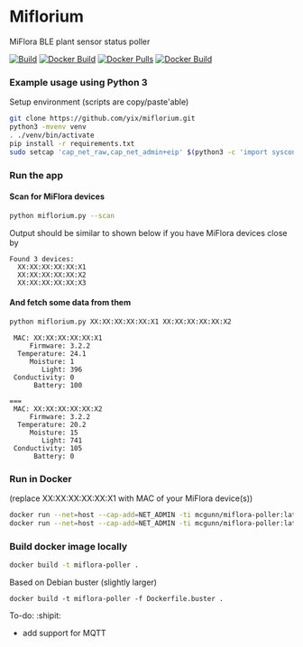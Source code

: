 # Miflorium
MiFlora BLE plant sensor status poller

[![Build](https://img.shields.io/github/workflow/status/yix/miflorium/build%20image/v0.0.1)](https://github.com/yix/miflorium/actions)
[![Docker Build](https://img.shields.io/docker/cloud/build/mcgunn/miflora-poller.svg?style=plastic)](https://hub.docker.com/r/mcgunn/miflora-poller/)
[![Docker Pulls](https://img.shields.io/docker/pulls/mcgunn/miflora-poller.svg?style=plastic)](https://hub.docker.com/r/mcgunn/miflora-poller/)
[![Docker Build](https://img.shields.io/docker/cloud/automated/mcgunn/miflora-poller.svg?style=plastic)](https://hub.docker.com/r/mcgunn/miflora-poller/)


### Example usage using Python 3
Setup environment (scripts are copy/paste'able)
```bash
git clone https://github.com/yix/miflorium.git
python3 -mvenv venv
. ./venv/bin/activate
pip install -r requirements.txt
sudo setcap 'cap_net_raw,cap_net_admin+eip' $(python3 -c 'import sysconfig; print(sysconfig.get_paths()["purelib"])')/bluepy/bluepy-helper
```
### Run the app
#### Scan for MiFlora devices
```bash
python miflorium.py --scan
```
Output should be similar to shown below if you have MiFlora devices close by

```Scanning for 10 seconds...
Found 3 devices:
  XX:XX:XX:XX:XX:X1
  XX:XX:XX:XX:XX:X2
  XX:XX:XX:XX:XX:X3
```
#### And fetch some data from them
```bash
python miflorium.py XX:XX:XX:XX:XX:X1 XX:XX:XX:XX:XX:X2
```
```===
 MAC: XX:XX:XX:XX:XX:X1
     Firmware: 3.2.2
  Temperature: 24.1
     Moisture: 1
        Light: 396
 Conductivity: 0
      Battery: 100

===
 MAC: XX:XX:XX:XX:XX:X2
     Firmware: 3.2.2
  Temperature: 20.2
     Moisture: 15
        Light: 741
 Conductivity: 105
      Battery: 0
```

### Run in Docker
(replace XX:XX:XX:XX:XX:X1 with MAC of your MiFlora device(s))
```bash
docker run --net=host --cap-add=NET_ADMIN -ti mcgunn/miflora-poller:latest --scan
docker run --net=host --cap-add=NET_ADMIN -ti mcgunn/miflora-poller:latest XX:XX:XX:XX:XX:X1 XX:XX:XX:XX:XX:X2
```

### Build docker image locally
```bash
docker build -t miflora-poller .
```

Based on Debian buster (slightly larger)
```
docker build -t miflora-poller -f Dockerfile.buster .
```
To-do: :shipit:
 - add support for MQTT
